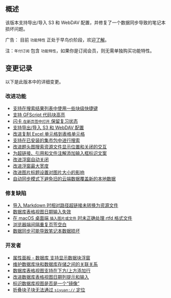 ## 概述

该版本支持导出/导入 S3 和 WebDAV 配置，并修复了一个数据同步导致的笔记本损坏问题。

广告： 目前 `功能特性` 正处于早鸟价阶段，欢迎[了解](https://b3log.org/siyuan/pricing.html)。

注：`年付订阅` 包含 `功能特性`，如果你是订阅会员，则无需单独购买功能特性。

## 变更记录

以下是此版本中的详细变更。

### 改进功能

* [支持在搜索结果列表中使用一些块级快捷键](https://github.com/siyuan-note/siyuan/issues/9548)
* [支持 GFScript 代码块高亮](https://github.com/siyuan-note/siyuan/issues/9558)
* [闪卡 `在新页签中打开` 保留复习状态](https://github.com/siyuan-note/siyuan/issues/9561)
* [支持导出/导入 S3 和 WebDAV 配置](https://github.com/siyuan-note/siyuan/issues/9566)
* [改进复制 Excel 单元格到表格单元格](https://github.com/siyuan-note/siyuan/issues/9569)
* [支持在已安装的集市包中进行搜索](https://github.com/siyuan-note/siyuan/issues/9577)
* [改进题头图搜索资源文件显示位置和关闭的交互](https://github.com/siyuan-note/siyuan/issues/9579)
* [为超链接、引用和文件注解添加输入框标识文案](https://github.com/siyuan-note/siyuan/issues/9583)
* [改进浮窗自动关闭](https://github.com/siyuan-note/siyuan/issues/9584)
* [改进浮窗最大宽度](https://github.com/siyuan-note/siyuan/issues/9587)
* [改进图片标题设置对图片大小的影响](https://github.com/siyuan-note/siyuan/issues/9596)
* [自动同步模式下避免旧的云端数据覆盖新的本地数据](https://github.com/siyuan-note/siyuan/issues/9601)

### 修复缺陷

* [导入 Markdown 时相对路径超链接未转换为资源文件](https://github.com/siyuan-note/siyuan/issues/9563)
* [数据库表格视图日期输入失效](https://github.com/siyuan-note/siyuan/issues/9573)
* [在 macOS 桌面端 `插入图片或文件` 时未正确处理 rtfd 格式文件](https://github.com/siyuan-note/siyuan/issues/9585)
* [浏览器端间隔重复页签空白](https://github.com/siyuan-note/siyuan/issues/9589)
* [数据同步可能导致笔记本数据损坏](https://github.com/siyuan-note/siyuan/issues/9594)

### 开发者

* [属性面板 - 数据库 支持显示数据块浮窗](https://github.com/siyuan-note/siyuan/issues/9285)
* [维护数据库块和数据库存储之间的关联关系](https://github.com/siyuan-note/siyuan/issues/9496)
* [数据库表格视图支持在下方/上方添加行](https://github.com/siyuan-note/siyuan/issues/9560)
* [改进数据库表格视图日期列提示和输入](https://github.com/siyuan-note/siyuan/issues/9570)
* [标识数据库视图是否是一个“镜像”](https://github.com/siyuan-note/siyuan/issues/9578)
* [折叠块子块无法通过 `siyuan://` 定位](https://github.com/siyuan-note/siyuan/issues/9580)
